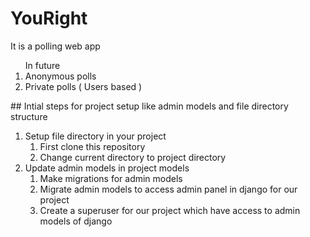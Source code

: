 # YouRight
It is a polling web app 
<ol>
In future
  <li>Anonymous polls</li>
  <li>Private polls ( Users based )</li>
</ol>
## Intial steps for project setup like admin models and file directory structure
<ol>
  <li>
    Setup file directory in your project
    <ol>
      <li> First clone this repository </li>
      <li> Change current directory to project directory </li>
    </ol>
  </li>
  <li>
  Update admin models in project models
    <ol>
      <li> Make migrations for admin models </li>
      <li> Migrate admin models to access admin panel in django for our project </li>
      <li> Create a superuser for our project which have access to admin models of django
    </ol>
  </li>
</ol>
